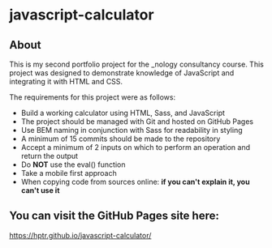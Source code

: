 # javascript-calculator

## About

This is my second portfolio project for the _nology consultancy course. This project was designed to demonstrate knowledge of JavaScript and integrating it with HTML and CSS.

The requirements for this project were as follows:

- Build a working calculator using HTML, Sass, and JavaScript
- The project should be managed with Git and hosted on GitHub Pages
- Use BEM naming in conjunction with Sass for readability in styling
- A minimum of 15 commits should be made to the repository
- Accept a minimum of 2 inputs on which to perform an operation and return the output
- Do **NOT** use the eval() function
- Take a mobile first approach
- When copying code from sources online: **if you can't explain it, you can't use it**

## You can visit the GitHub Pages site here:

https://hptr.github.io/javascript-calculator/
